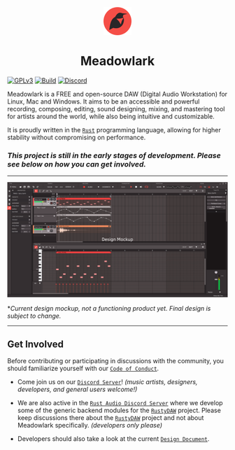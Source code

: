 <div align="center"><img src="./images/meadowlark-logo-64.png"/><h1>Meadowlark</h1></div>

[![GPLv3](https://img.shields.io/badge/license-GPL-3)](./LICENSE)
[![Build](https://github.com/MeadowlarkDAW/Meadowlark/actions/workflows/build.yml/badge.svg?branch=main)](https://github.com/MeadowlarkDAW/Meadowlark/actions/workflows/build.yml)
[![Discord](https://img.shields.io/discord/854818272788348958.svg?label=&logo=discord&logoColor=ffffff&color=7389D8&labelColor=6A7EC2)](https://discord.gg/2W3Xvc8wy4)

Meadowlark is a FREE and open-source DAW (Digital Audio Workstation) for Linux, Mac and Windows. It aims to be an accessible and powerful recording, composing, editing, sound designing, mixing, and mastering tool for artists around the world, while also being intuitive and customizable.

It is proudly written in the [`Rust`] programming language, allowing for higher stability without compromising on performance.

### ***This project is still in the early stages of development. Please see below on how you can get involved.***

<hr/>

<center>
  <img src="./images/gui-mockup-main.png" alt="UI Design Mockup"/>
</center>

**Current design mockup, not a functioning product yet. Final design is subject to change.*

<hr/>

## Get Involved

Before contributing or participating in discussions with the community, you should familiarize yourself with our [`Code of Conduct`].

* Come join us on our [`Discord Server`]! *(music artists, designers, developers, and general users welcome!)*

* We are also active in the [`Rust Audio Discord Server`] where we develop some of the generic backend modules for the [`RustyDAW`] project. Please keep discussions there about the [`RustyDAW`] project and not about Meadowlark specifically. *(developers only please)*

* Developers should also take a look at the current [`Design Document`].

[`Design Document`]: ./DesignDoc.md
[`Discord Server`]: https://discord.gg/2W3Xvc8wy4
[`Rust Audio Discord Server`]: https://discord.gg/Qs2Zwtf9Gf
[`RustyDAW`]: https://github.com/RustyDAW
[`Rust`]: https://www.rust-lang.org/
[`Code of Conduct`]: ./CODE_OF_CONDUCT.md
